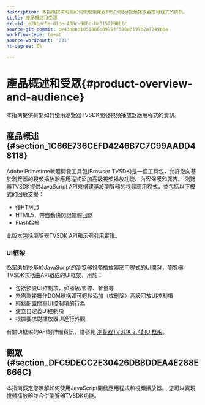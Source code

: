 ```yaml
---
description: 本指南提供有關如何使用瀏覽器TVSDK開發視頻播放器應用程式的資訊。
title: 產品概述和受眾
exl-id: e2bbec5e-d1ce-430c-986c-ba3152190b1c
source-git-commit: be43bbbd1051886c8979ff590a3197b2a7249b6a
workflow-type: tm+mt
source-wordcount: '231'
ht-degree: 0%

---
```


# 產品概述和受眾{#product-overview-and-audience}

本指南提供有關如何使用瀏覽器TVSDK開發視頻播放器應用程式的資訊。

## 產品概述 {#section_1C66E736CEFD4246B7C7C99AADD48118}

Adobe Primetime軟體開發工具包(Browser TVSDK)是一個工具包，允許您向基於瀏覽器的視頻播放器應用程式添加高級視頻播放功能、內容保護和廣告。 瀏覽器TVSDK提供JavaScript API來構建基於瀏覽器的視頻應用程式，並包括以下模式的回放支援：

* 僅HTML5
* HTML5，帶自動快閃記憶體回退
* Flash始終

此版本包括瀏覽器TVSDK API和示例引用實現。

### UI框架

為幫助加快基於JavaScript的瀏覽器視頻播放器應用程式的UI開發，瀏覽器TVSDK包括由API組成的UI框架，用於：

* 包括預設UI控制項，如播放/暫停、音量等
* 無需直接操作DOM結構即可輕鬆添加（或刪除）高級回放UI控制項
* 輕鬆配置關聯UI控制項的行為
* 建立自定義UI控制項
* 根據要求對播放器UI進行外觀

有關UI框架的API的詳細資訊，請參見 [瀏覽器TVSDK 2.4的UI框架](https://help.adobe.com/en_US/primetime/api/psdk/btvsdk-ui-framework/index.html)。

## 觀眾 {#section_DFC9DECC2E30426DBBDDEA4E288E666C}

本指南假定您瞭解如何使用JavaScript開發應用程式和視頻播放器。 您可以實現視頻播放器並合併瀏覽器TVSDK功能。
